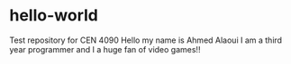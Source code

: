 # hello-world
Test repository for CEN 4090
Hello my name is Ahmed Alaoui I am a third year programmer and I a huge fan of video games!!
